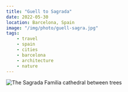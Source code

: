 ```yaml
---
title: "Guell to Sagrada"
date: 2022-05-30
location: Barcelona, Spain
image: "/img/photo/guell-sagra.jpg"
tags:
    - travel
    - spain
    - cities
    - barcelona
    - architecture
    - nature
---
```


![The Sagrada Familia cathedral between trees](/img/photo/guell-sagra.jpg)
